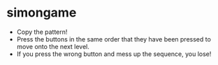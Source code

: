 # simongame

- Copy the pattern!
- Press the buttons in the same order that they have been pressed to move onto the next level.
- If you press the wrong button and mess up the sequence, you lose!